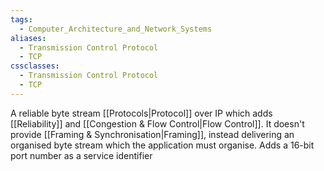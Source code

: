 ```yaml
---
tags:
  - Computer_Architecture_and_Network_Systems
aliases:
  - Transmission Control Protocol
  - TCP
cssclasses:
  - Transmission Control Protocol
  - TCP
---
```

A reliable byte stream [[Protocols|Protocol]] over IP which adds [[Reliability]] and [[Congestion & Flow Control|Flow Control]]. It doesn't provide [[Framing & Synchronisation|Framing]], instead delivering an organised byte stream which the application must organise. Adds a 16-bit port number as a service identifier
